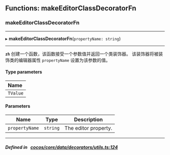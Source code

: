 ## Functions: makeEditorClassDecoratorFn

### makeEditorClassDecoratorFn


___
▸ **makeEditorClassDecoratorFn**(`propertyName: string`)
___



**`zh`** 
创建一个函数，该函数接受一个参数值并返回一个类装饰器。
该装饰器将被装饰类的编辑器属性 `propertyName` 设置为该参数的值。


#### Type parameters
| Name |
| :------ |
| `TValue` |

#### Parameters

| Name | Type | Description |
| :------: | :------: | :------: |
| `propertyName` | `string` | The editor property.  |


___


##### Defined in &nbsp;   [cocos/core/data/decorators/utils.ts:124](https://github.com/cocos-creator/engine/blob/c7bf6b8a9/cocos/core/data/decorators/utils.ts#L124)&nbsp;
